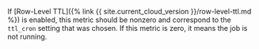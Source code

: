 If [Row-Level TTL]({% link {{ site.current_cloud_version }}/row-level-ttl.md %}) is enabled, this metric should be nonzero and correspond to the `ttl_cron` setting that was chosen. If this metric is zero, it means the job is not running.
